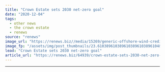 ```yaml
---
title: "Crown Estate sets 2030 net-zero goal"
date: "2020-12-04"
tags: 
  - other news
  - the crown estate
  - renews
source: "renews"
image_url: "https://renews.biz//media/15269/generic-offshore-wind-credit-the-crown-estate.jpg?mode=crop&width=770&heightratio=0.6103896103896103896103896104&slimmage=true"
image_fp: "/assets/img/post_thumbnails/23.6103896103896103896103896104&slimmage=true"
lead: "Crown Estate sets 2030 net-zero goal"
article_url: "https://renews.biz/64939/crown-estate-sets-2030-net-zero-goal/"
---
```


---
